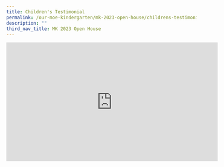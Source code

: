 ```yaml
---
title: Children's Testimonial
permalink: /our-moe-kindergarten/mk-2023-open-house/childrens-testimonial/
description: ""
third_nav_title: MK 2023 Open House
---
```


<iframe width="560" height="315" src="https://www.youtube.com/embed/LE5SRIK8V1U" title="MK@PG Open House Children's Testimonials" frameborder="0" allow="accelerometer; autoplay; clipboard-write; encrypted-media; gyroscope; picture-in-picture; web-share" allowfullscreen></iframe>